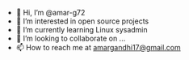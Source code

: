 - 👋 Hi, I’m @amar-g72
- 👀 I’m interested in open source projects
- 🌱 I’m currently learning Linux sysadmin
- 💞️ I’m looking to collaborate on ...
- 📫 How to reach me at amargandhi17@gmail.com

<!---
amar-g72/amar-g72 is a ✨ special ✨ repository because its `README.md` (this file) appears on your GitHub profile.
You can click the Preview link to take a look at your changes.
--->
